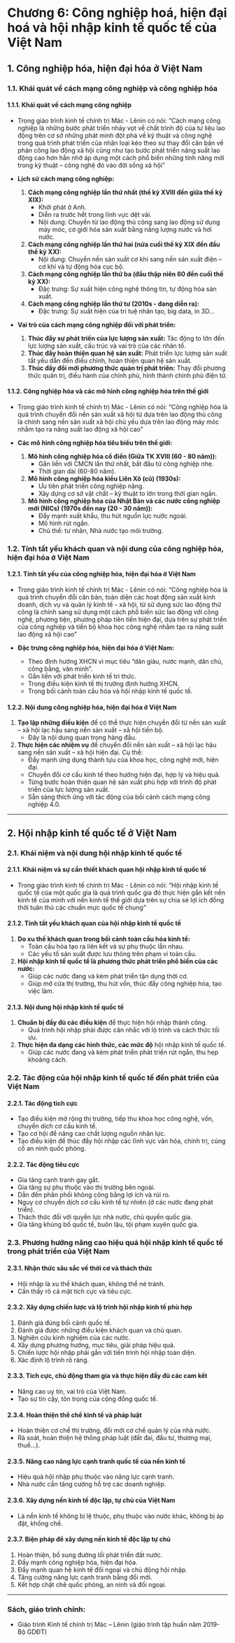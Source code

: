 # Chương 6: Công nghiệp hoá, hiện đại hoá và hội nhập kinh tế quốc tế của Việt Nam

## 1. Công nghiệp hóa, hiện đại hóa ở Việt Nam

### 1.1. Khái quát về cách mạng công nghiệp và công nghiệp hóa

#### 1.1.1. Khái quát về cách mạng công nghiệp

- Trong giáo trình kinh tế chính trị Mác - Lênin có nói: “Cách mạng công nghiệp là những bước phát triển nhảy vọt về chất trình độ của tư liệu lao động trên cơ sở những phát minh đột phá về kỹ thuật và công nghệ trong quá trình phát triển của nhân loại kéo theo sự thay đổi căn bản về phân công lao động xã hội cũng như tạo bước phát triển năng suất lao động cao hơn hẳn nhờ áp dụng một cách phổ biến những tính năng mới trong kỹ thuật – công nghệ đó vào đời sống xã hội”

- **Lịch sử cách mạng công nghiệp:**

  1.  **Cách mạng công nghiệp lần thứ nhất (thế kỷ XVIII đến giữa thế kỷ XIX):**
      - Khởi phát ở Anh.
      - Diễn ra trước hết trong lĩnh vực dệt vải.
      - Nội dung: Chuyển từ lao động thủ công sang lao động sử dụng máy móc, cơ giới hóa sản xuất bằng năng lượng nước và hơi nước.
  2.  **Cách mạng công nghiệp lần thứ hai (nửa cuối thế kỷ XIX đến đầu thế kỷ XX):**
      - Nội dung: Chuyển nền sản xuất cơ khí sang nền sản xuất điện – cơ khí và tự động hóa cục bộ.
  3.  **Cách mạng công nghiệp lần thứ ba (đầu thập niên 60 đến cuối thế kỷ XX):**
      - Đặc trưng: Sự xuất hiện công nghệ thông tin, tự động hóa sản xuất.
  4.  **Cách mạng công nghiệp lần thứ tư (2010s - đang diễn ra):**
      - Đặc trưng: Sự xuất hiện của trí tuệ nhân tạo, big data, in 3D...

- **Vai trò của cách mạng công nghiệp đối với phát triển:**
  1.  **Thúc đẩy sự phát triển của lực lượng sản xuất:** Tác động to lớn đến lực lượng sản xuất, cấu trúc và vai trò của các nhân tố.
  2.  **Thúc đẩy hoàn thiện quan hệ sản xuất:** Phát triển lực lượng sản xuất tất yếu dẫn đến điều chỉnh, hoàn thiện quan hệ sản xuất.
  3.  **Thúc đẩy đổi mới phương thức quản trị phát triển:** Thay đổi phương thức quản trị, điều hành của chính phủ, hình thành chính phủ điện tử.

#### 1.1.2. Công nghiệp hóa và các mô hình công nghiệp hóa trên thế giới

- Trong giáo trình kinh tế chính trị Mác - Lênin có nói: “Công nghiệp hóa là quá trình chuyển đổi nền sản xuất xã hội từ dựa trên lao động thủ công là chính sang nền sản xuất xã hội chủ yếu dựa trên lao động máy móc nhằm tạo ra năng suất lao động xã hội cao”

- **Các mô hình công nghiệp hóa tiêu biểu trên thế giới:**
  1.  **Mô hình công nghiệp hóa cổ điển (Giữa TK XVIII (60 - 80 năm)):**
      - Gắn liền với CMCN lần thứ nhất, bắt đầu từ công nghiệp nhẹ.
      - Thời gian dài (60-80 năm).
  2.  **Mô hình công nghiệp hóa kiểu Liên Xô (cũ) (1930s):**
      - Ưu tiên phát triển công nghiệp nặng.
      - Xây dựng cơ sở vật chất – kỹ thuật to lớn trong thời gian ngắn.
  3.  **Mô hình công nghiệp hóa của Nhật Bản và các nước công nghiệp mới (NICs) (1970s đến nay (20 - 30 năm)):**
      - Đẩy mạnh xuất khẩu, thu hút nguồn lực nước ngoài.
      - Mô hình rút ngắn.
      - Chủ thể: tư nhân, Nhà nước tạo môi trường.

### 1.2. Tính tất yếu khách quan và nội dung của công nghiệp hóa, hiện đại hóa ở Việt Nam

#### 1.2.1. Tính tất yếu của công nghiệp hóa, hiện đại hóa ở Việt Nam

- Trong giáo trình kinh tế chính trị Mác - Lênin có nói: “Công nghiệp hóa là quá trình chuyển đổi căn bản, toàn diện các hoạt động sản xuất kinh doanh, dịch vụ và quản lý kinh tế - xã hội, từ sử dụng sức lao động thử công là chính sang sử dụng một cách phổ biến sức lao động với công nghệ, phương tiện, phương pháp tiên tiến hiện đại, dựa trên sự phát triển của công nghiệp và tiến bộ khoa học công nghệ nhằm tạo ra năng suất lao động xã hội cao”

- **Đặc trưng công nghiệp hóa, hiện đại hóa ở Việt Nam:**
  - Theo định hướng XHCN vì mục tiêu “dân giàu, nước mạnh, dân chủ, công bằng, văn minh”.
  - Gắn liền với phát triển kinh tế tri thức.
  - Trong điều kiện kinh tế thị trường định hướng XHCN.
  - Trong bối cảnh toàn cầu hóa và hội nhập kinh tế quốc tế.

#### 1.2.2. Nội dung công nghiệp hóa, hiện đại hóa ở Việt Nam

1.  **Tạo lập những điều kiện** để có thể thực hiện chuyển đổi từ nền sản xuất – xã hội lạc hậu sang nền sản xuất – xã hội tiến bộ.
    - Đây là nội dung quan trọng hàng đầu.
2.  **Thực hiện các nhiệm vụ** để chuyển đổi nền sản xuất – xã hội lạc hậu sang nền sản xuất – xã hội hiện đại. Cụ thể:
    - Đẩy mạnh ứng dụng thành tựu của khoa học, công nghệ mới, hiện đại.
    - Chuyển đổi cơ cấu kinh tế theo hướng hiện đại, hợp lý và hiệu quả.
    - Từng bước hoàn thiện quan hệ sản xuất phù hợp với trình độ phát triển của lực lượng sản xuất.
    - Sẵn sàng thích ứng với tác động của bối cảnh cách mạng công nghiệp 4.0.

---

## 2. Hội nhập kinh tế quốc tế ở Việt Nam

### 2.1. Khái niệm và nội dung hội nhập kinh tế quốc tế

#### 2.1.1. Khái niệm và sự cần thiết khách quan hội nhập kinh tế quốc tế

- Trong giáo trình kinh tế chính trị Mác - Lênin có nói: “Hội nhập kinh tế quốc tế của một quốc gia là quá trình quốc gia đó thực hiện gắn kết nền kinh tế của mình với nền kinh tế thế giới dựa trên sự chia sẻ lợi ích đồng thời tuân thủ các chuẩn mực quốc tế chung”

#### 2.1.2. Tính tất yếu khách quan của hội nhập kinh tế quốc tế

1.  **Do xu thế khách quan trong bối cảnh toàn cầu hóa kinh tế:**
    - Toàn cầu hóa tạo ra liên kết và sự phụ thuộc lẫn nhau.
    - Các yếu tố sản xuất được lưu thông trên phạm vi toàn cầu.
2.  **Hội nhập kinh tế quốc tế là phương thức phát triển phổ biến của các nước:**
    - Giúp các nước đang và kém phát triển tận dụng thời cơ.
    - Giúp mở cửa thị trường, thu hút vốn, thúc đẩy công nghiệp hóa, tạo việc làm.

#### 2.1.3. Nội dung hội nhập kinh tế quốc tế

1.  **Chuẩn bị đầy đủ các điều kiện** để thực hiện hội nhập thành công.
    - Quá trình hội nhập phải được cân nhắc với lộ trình và cách thức tối ưu.
2.  **Thực hiện đa dạng các hình thức, các mức độ** hội nhập kinh tế quốc tế.
    - Giúp các nước đang và kém phát triển phát triển rút ngắn, thu hẹp khoảng cách.

### 2.2. Tác động của hội nhập kinh tế quốc tế đến phát triển của Việt Nam

#### 2.2.1. Tác động tích cực

- Tạo điều kiện mở rộng thị trường, tiếp thu khoa học công nghệ, vốn, chuyển dịch cơ cấu kinh tế.
- Tạo cơ hội để nâng cao chất lượng nguồn nhân lực.
- Tạo điều kiện để thúc đẩy hội nhập các lĩnh vực văn hóa, chính trị, củng cố an ninh quốc phòng.

#### 2.2.2. Tác động tiêu cực

- Gia tăng cạnh tranh gay gắt.
- Gia tăng sự phụ thuộc vào thị trường bên ngoài.
- Dẫn đến phân phối không công bằng lợi ích và rủi ro.
- Nguy cơ chuyển dịch cơ cấu kinh tế tự nhiên (ở các nước đang phát triển).
- Thách thức đối với quyền lực nhà nước, chủ quyền quốc gia.
- Gia tăng khủng bố quốc tế, buôn lậu, tội phạm xuyên quốc gia.

### 2.3. Phương hướng nâng cao hiệu quả hội nhập kinh tế quốc tế trong phát triển của Việt Nam

#### 2.3.1. Nhận thức sâu sắc về thời cơ và thách thức

- Hội nhập là xu thế khách quan, không thể né tránh.
- Cần thấy rõ cả mặt tích cực và tiêu cực.

#### 2.3.2. Xây dựng chiến lược và lộ trình hội nhập kinh tế phù hợp

1.  Đánh giá đúng bối cảnh quốc tế.
2.  Đánh giá được những điều kiện khách quan và chủ quan.
3.  Nghiên cứu kinh nghiệm của các nước.
4.  Xây dựng phương hướng, mục tiêu, giải pháp hiệu quả.
5.  Chiến lược hội nhập phải gắn với tiến trình hội nhập toàn diện.
6.  Xác định lộ trình rõ ràng.

#### 2.3.3. Tích cực, chủ động tham gia và thực hiện đầy đủ các cam kết

- Nâng cao uy tín, vai trò của Việt Nam.
- Tạo sự tin cậy, tôn trọng của cộng đồng quốc tế.

#### 2.3.4. Hoàn thiện thể chế kinh tế và pháp luật

- Hoàn thiện cơ chế thị trường, đổi mới cơ chế quản lý của nhà nước.
- Rà soát, hoàn thiện hệ thống pháp luật (đất đai, đầu tư, thương mại, thuế...).

#### 2.3.5. Nâng cao năng lực cạnh tranh quốc tế của nền kinh tế

- Hiệu quả hội nhập phụ thuộc vào năng lực cạnh tranh.
- Nhà nước cần tăng cường hỗ trợ các doanh nghiệp.

#### 2.3.6. Xây dựng nền kinh tế độc lập, tự chủ của Việt Nam

- Là nền kinh tế không bị lệ thuộc, phụ thuộc vào nước khác, không bị áp đặt, khống chế.

#### 2.3.7. Biện pháp để xây dựng nền kinh tế độc lập tự chủ

1.  Hoàn thiện, bổ sung đường lối phát triển đất nước.
2.  Đẩy mạnh công nghiệp hóa, hiện đại hóa.
3.  Đẩy mạnh quan hệ kinh tế đối ngoại và chủ động hội nhập.
4.  Tăng cường năng lực cạnh tranh bằng đổi mới.
5.  Kết hợp chặt chẽ quốc phòng, an ninh và đối ngoại.

---

### Sách, giáo trình chính:

- Giáo trình Kinh tế chính trị Mác – Lênin (giáo trình tập huấn năm 2019- Bộ GDĐT)
